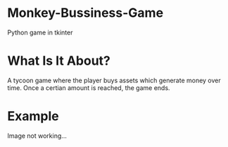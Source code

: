 # Monkey-Bussiness-Game
Python game in tkinter
# What Is It About?
A tycoon game where the player buys assets which generate money over time. Once a certian amount is reached, the game ends. 
# Example
Image not working...
